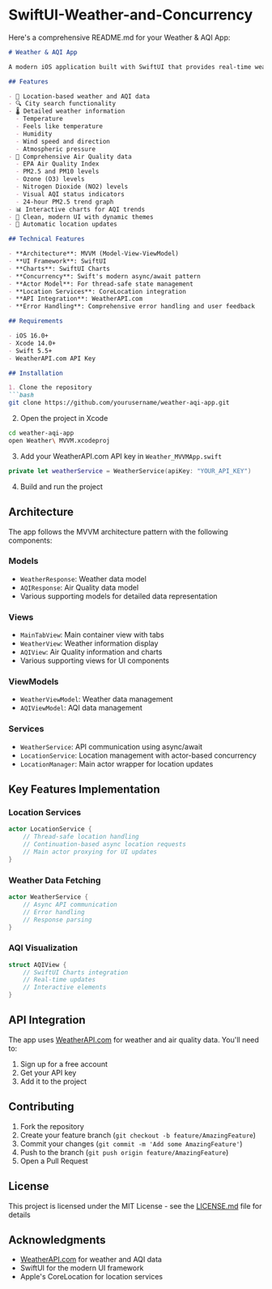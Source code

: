 # SwiftUI-Weather-and-Concurrency
Here's a comprehensive README.md for your Weather & AQI App:

```markdown
# Weather & AQI App

A modern iOS application built with SwiftUI that provides real-time weather information and air quality data. The app follows the MVVM architecture pattern and leverages Swift's latest concurrency features.

## Features

- 📍 Location-based weather and AQI data
- 🔍 City search functionality
- 🌡️ Detailed weather information
  - Temperature
  - Feels like temperature
  - Humidity
  - Wind speed and direction
  - Atmospheric pressure
- 💨 Comprehensive Air Quality data
  - EPA Air Quality Index
  - PM2.5 and PM10 levels
  - Ozone (O3) levels
  - Nitrogen Dioxide (NO2) levels
  - Visual AQI status indicators
  - 24-hour PM2.5 trend graph
- 📊 Interactive charts for AQI trends
- 🎨 Clean, modern UI with dynamic themes
- 🔄 Automatic location updates

## Technical Features

- **Architecture**: MVVM (Model-View-ViewModel)
- **UI Framework**: SwiftUI
- **Charts**: SwiftUI Charts
- **Concurrency**: Swift's modern async/await pattern
- **Actor Model**: For thread-safe state management
- **Location Services**: CoreLocation integration
- **API Integration**: WeatherAPI.com
- **Error Handling**: Comprehensive error handling and user feedback

## Requirements

- iOS 16.0+
- Xcode 14.0+
- Swift 5.5+
- WeatherAPI.com API Key

## Installation

1. Clone the repository
```bash
git clone https://github.com/yourusername/weather-aqi-app.git
```

2. Open the project in Xcode
```bash
cd weather-aqi-app
open Weather\ MVVM.xcodeproj
```

3. Add your WeatherAPI.com API key in `Weather_MVVMApp.swift`
```swift
private let weatherService = WeatherService(apiKey: "YOUR_API_KEY")
```

4. Build and run the project

## Architecture

The app follows the MVVM architecture pattern with the following components:

### Models
- `WeatherResponse`: Weather data model
- `AQIResponse`: Air Quality data model
- Various supporting models for detailed data representation

### Views
- `MainTabView`: Main container view with tabs
- `WeatherView`: Weather information display
- `AQIView`: Air Quality information and charts
- Various supporting views for UI components

### ViewModels
- `WeatherViewModel`: Weather data management
- `AQIViewModel`: AQI data management

### Services
- `WeatherService`: API communication using async/await
- `LocationService`: Location management with actor-based concurrency
- `LocationManager`: Main actor wrapper for location updates

## Key Features Implementation

### Location Services
```swift
actor LocationService {
    // Thread-safe location handling
    // Continuation-based async location requests
    // Main actor proxying for UI updates
}
```

### Weather Data Fetching
```swift
actor WeatherService {
    // Async API communication
    // Error handling
    // Response parsing
}
```

### AQI Visualization
```swift
struct AQIView {
    // SwiftUI Charts integration
    // Real-time updates
    // Interactive elements
}
```

## API Integration

The app uses [WeatherAPI.com](https://www.weatherapi.com/) for weather and air quality data. You'll need to:

1. Sign up for a free account
2. Get your API key
3. Add it to the project

## Contributing

1. Fork the repository
2. Create your feature branch (`git checkout -b feature/AmazingFeature`)
3. Commit your changes (`git commit -m 'Add some AmazingFeature'`)
4. Push to the branch (`git push origin feature/AmazingFeature`)
5. Open a Pull Request

## License

This project is licensed under the MIT License - see the [LICENSE.md](LICENSE.md) file for details

## Acknowledgments

- [WeatherAPI.com](https://www.weatherapi.com/) for weather and AQI data
- SwiftUI for the modern UI framework
- Apple's CoreLocation for location services
```

